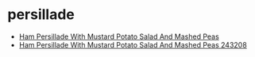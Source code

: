 # persillade

 * [Ham Persillade With Mustard Potato Salad And Mashed Peas](../../index/h/ham-persillade-with-mustard-potato-salad-and-mashed-peas-243208.json)
 * [Ham Persillade With Mustard Potato Salad And Mashed Peas 243208](../../index/h/ham-persillade-with-mustard-potato-salad-and-mashed-peas-243208.json)
